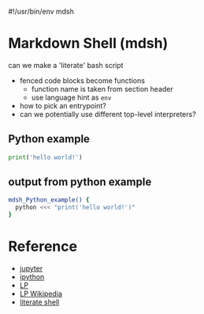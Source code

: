 #!/usr/bin/env mdsh
# Markdown Shell (mdsh)
can we make a 'literate' bash script

* fenced code blocks become functions
  * function name is taken from section header
  * use language hint as `env`
* how to pick an entrypoint?
* can we potentially use different top-level interpreters?

## Python example
```python
print('hello world!')
```
## output from python example
```bash
mdsh_Python_example() {
  python <<< "print('hello world!')"
}
```

# Reference
* [jupyter](https://jupyter.org/)
* [ipython](https://ipython.org/)
* [LP](http://literateprogramming.com/)
* [LP Wikipedia](https://en.wikipedia.org/wiki/Literate_programming)
* [literate shell](https://labs.consol.de/packer/2016/04/04/literate-shell-scripting.html)